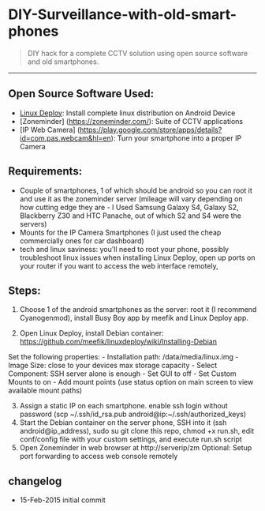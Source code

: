 # DIY-Surveillance-with-old-smart-phones
> DIY hack for a complete CCTV solution using open source software and old smartphones. 

----

## Open Source Software Used:
- [Linux Deploy](https://github.com/meefik/linuxdeploy): Install complete linux distribution on Android Device
- [Zoneminder]
(https://zoneminder.com/): Suite of CCTV applications
- [IP Web Camera]
(https://play.google.com/store/apps/details?id=com.pas.webcam&hl=en): Turn your smartphone into a proper IP Camera

## Requirements:
- Couple of smartphones, 1 of which should be android so you can root it and use it as the zoneminder server (mileage will vary depending on how cutting edge they are - I Used Samsung Galaxy S4, Galaxy S2, Blackberry Z30 and HTC Panache, out of which S2 and S4 were the servers)
- Mounts for the IP Camera Smartphones (I just used the cheap commercially ones for car dashboard)
- tech and linux saviness: you'll need to root your phone, possibly troubleshoot linux issues when installing Linux Deploy, open up ports on your router if you want to access the web interface remotely, 

## Steps:
1. Choose 1 of the android smartphones as the server: root it (I recommend Cyanogenmod), install  Busy Boy app by meefik and Linux Deploy app.

2. Open Linux Deploy, install Debian container: https://github.com/meefik/linuxdeploy/wiki/Installing-Debian
  
  Set the following properties:
	- Installation path: /data/media/linux.img
	- Image Size: close to your devices max storage capacity
	- Select Component: SSH server alone is enough
	- Set GUI to off
	- Set Custom Mounts to on
	- Add mount points (use status option on main screen to view available mount paths)

3. Assign a static IP on each smartphone. enable ssh login without password (scp ~/.ssh/id_rsa.pub android@ip:~/.ssh/authorized_keys)
4. Start the Debian container on the server phone, SSH into it (ssh android@ip_address), sudo su git clone this repo, chmod +x run.sh, edit conf/config file with your custom settings, and execute run.sh script
5. Open Zoneminder in web browser at http://serverip/zm
Optional: Setup port forwarding to access web console remotely

## changelog
* 15-Feb-2015 initial commit